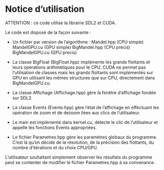 ﻿Notice d’utilisation
====================

ATTENTION : ce code utilise la librairie SDL2 et CUDA.

Le code est disposé de la façon suivante :
- Un fichier par version de l’algorithme : 
    Mandel.hpp (CPU simple)
    MandelGPU.cu (GPU simple)
    BigMandel.hpp (CPU precis)
    BigMandelGPU.cu (GPU precis)
    
- La classe BigFloat (BigFloat.hpp) implémente les grands flottants et leurs opérations arithmétiques pour le CPU. CUDA ne permet pas l’utilisation de classes mais les grands flottants sont implémentés sur GPU en utilisant les mêmes structures que sur CPU, directement dans BigMandelGPU.cu.

- La classe Affichage (Affichage.hpp) gère la fenêtre d’affichage fondée sur SDL2.

- La classe Events (Events.hpp) gère l’état de l’affichage en effectuant les opération de zoom et de dezoom liées aux clics de l’utilisateur.

- Le main est implémenté dans kernel.cu, détecte le clic de l’utilisateur et appelle les fonctions Events appropriées.

- Le fichier Parametres.hpp gère les paramètres globaux du programme. C’est là qu’on décide de la résolution, de la précision des flottants, du nombre d’itérations et du choix CPU/GPU.

L’utilisateur souhaitant simplement observer les résultats du programme peut se contenter de modifier le fichier Parametres.hpp à sa convenance.
